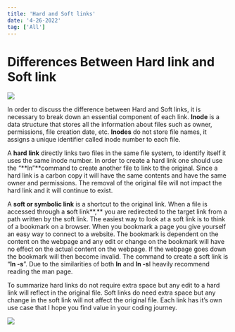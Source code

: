 ```yaml
---
title: 'Hard and Soft links'
date: '4-26-2022'
tag: ['All']
---
```


# Differences Between Hard link and Soft link

![](https://miro.medium.com/max/1028/1*u7HhTpzlyUlcK_fNPwKVqQ.jpeg)

In order to discuss the difference between Hard and Soft links, it is necessary to break down an essential component of each link. **Inode** is a data structure that stores all the information about files such as owner, permissions, file creation date, etc. **Inodes** do not store file names, it assigns a unique identifier called inode number to each file.

A **hard link** directly links two files in the same file system, to identify itself it uses the same inode number. In order to create a hard link one should use the “**ln”**command to create another file to link to the original. Since a hard link is a carbon copy it will have the same contents and have the same owner and permissions. The removal of the original file will not impact the hard link and it will continue to exist.

A **soft or symbolic link** is a shortcut to the original link. When a file is accessed through a **s**oft link**,** you are redirected to the target link from a path written by the soft link. The easiest way to look at a soft link is to think of a bookmark on a browser. When you bookmark a page you give yourself an easy way to connect to a website. The bookmark is dependent on the content on the webpage and any edit or change on the bookmark will have no effect on the actual content on the webpage. If the webpage goes down the bookmark will then become invalid. The command to create a soft link is “**ln -s**”. Due to the similarities of both **ln** and **ln -s**I heavily recommend reading the man page.

To summarize hard links do not require extra space but any edit to a hard link will reflect in the original file. Soft links do need extra space but any change in the soft link will not affect the original file. Each link has it’s own use case that I hope you find value in your coding journey.

![](https://miro.medium.com/max/1400/1*s5z0bxRt-hwFQxFE4jhHbg.png)
